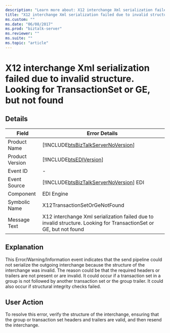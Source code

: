 ```yaml
---
description: "Learn more about: X12 interchange Xml serialization failed due to invalid structure. Looking for TransactionSet or GE, but not found"
title: "X12 interchange Xml serialization failed due to invalid structure. Looking for TransactionSet or GE, but not found"
ms.custom: ""
ms.date: "06/08/2017"
ms.prod: "biztalk-server"
ms.reviewer: ""
ms.suite: ""
ms.topic: "article"
---
```

# X12 interchange Xml serialization failed due to invalid structure. Looking for TransactionSet or GE, but not found
## Details  
  
| Field | Error Details | 
|-----------------|--------------------------------------------------------------------------------------------------------------------|
|  Product Name   |                 [!INCLUDE[btsBizTalkServerNoVersion](../includes/btsbiztalkservernoversion-md.md)]                 |
| Product Version |                             [!INCLUDE[btsEDIVersion](../includes/btsediversion-md.md)]                             |
|    Event ID     |                                                         -                                                          |
|  Event Source   |               [!INCLUDE[btsBizTalkServerNoVersion](../includes/btsbiztalkservernoversion-md.md)] EDI               |
|    Component    |                                                     EDI Engine                                                     |
|  Symbolic Name  |                                           X12TransactionSetOrGeNotFound                                            |
|  Message Text   | X12 interchange Xml serialization failed due to invalid structure. Looking for TransactionSet or GE, but not found |
  
## Explanation  
 This Error/Warning/Information event indicates that the send pipeline could not serialize the outgoing interchange because the structure of the interchange was invalid. The reason could be that the required headers or trailers are not present or are invalid. It could occur if a transaction set in a group is not followed by another transaction set or the group trailer. It could also occur if structural integrity checks failed.  
  
## User Action  
 To resolve this error, verify the structure of the interchange, ensuring that the group or transaction set headers and trailers are valid, and then resend the interchange.
